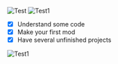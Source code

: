 ![Test](https://i.imgur.com/TqpusAe.png)
![Test1](https://i.imgur.com/Z0XO0SY.png)
- [x] Understand some code
- [x] Make your first mod
- [x] Have several unfinished projects

![Test1](https://i.imgur.com/Z0XO0SY.png)
